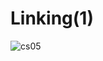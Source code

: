 # Linking(1)
![cs05](https://github.com/EnjoyCSStudy/ComputerArchitecture/assets/74900921/019662cd-85fc-478c-b373-2938177a7eb6)
